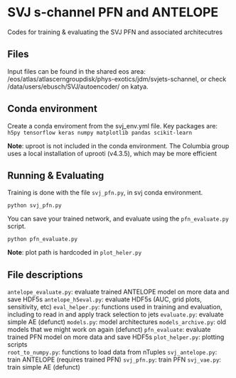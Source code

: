 # SVJ s-channel PFN and ANTELOPE

Codes for training & evaluating the SVJ PFN and associated architecutres

## Files

Input files can be found in the shared eos area: /eos/atlas/atlascerngroupdisk/phys-exotics/jdm/svjets-schannel, or check /data/users/ebusch/SVJ/autoencoder/ on katya.

## Conda environment

Create a conda enviroment from the svj\_env.yml file. Key packages are:
`h5py tensorflow keras numpy matplotlib pandas scikit-learn`

**Note**: uproot is not included in the conda environment. The Columbia group uses a local installation of uprooti (v4.3.5), which may be more efficient


## Running & Evaluating

Training is done with the file `svj_pfn.py`, in svj conda environment.
```
python svj_pfn.py
```

You can save your trained network, and evaluate using the `pfn_evaluate.py` script.
```
python pfn_evaluate.py
```

**Note**: plot path is hardcoded in `plot_heler.py`

## File descriptions
`antelope_evaluate.py`: evaluate trained ANTELOPE model on more data and save HDF5s
`antelope_h5eval.py`: evaluate HDF5s (AUC, grid plots, sensitivity, etc)
`eval_helper.py`: functions used in training and evaluation, including to read in and apply track selection to jets
`evaluate.py`: evaluate simple AE (defunct)
`models.py`: model architectures
`models_archive.py`: old models that we might work on again (defunct)
`pfn_evaluate`: evaluate trained PFN model on more data and save HDF5s
`plot_helper.py`: plotting scripts  
`root_to_numpy.py`: functions to load data from nTuples
`svj_antelope.py`: train ANTELOPE (requires trained PFN)
`svj_pfn.py`: train PFN
`svj_vae.py`: train simple AE (defunct)
